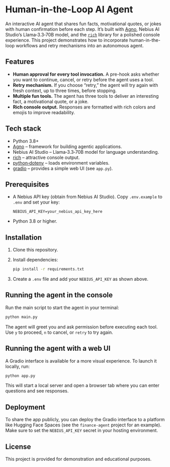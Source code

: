 # Human-in-the-Loop AI Agent

An interactive AI agent that shares fun facts, motivational quotes, or jokes with human confirmation before each step. It’s built with [Agno](https://github.com/AutonomousAgentsLab/agno), Nebius AI Studio’s Llama‑3.3‑70B model, and the [`rich`](https://github.com/Textualize/rich) library for a polished console experience. This project demonstrates how to incorporate human-in-the-loop workflows and retry mechanisms into an autonomous agent.

## Features

- **Human approval for every tool invocation.** A pre-hook asks whether you want to continue, cancel, or retry before the agent uses a tool.
- **Retry mechanism.** If you choose “retry,” the agent will try again with fresh context, up to three times, before stopping.
- **Multiple fun tools.** The agent has three tools to deliver an interesting fact, a motivational quote, or a joke.
- **Rich console output.** Responses are formatted with rich colors and emojis to improve readability.

## Tech stack

- Python 3.8+
- [Agno](https://github.com/AutonomousAgentsLab/agno) – framework for building agentic applications.
- Nebius AI Studio – Llama‑3.3‑70B model for language understanding.
- [rich](https://github.com/Textualize/rich) – attractive console output.
- [python‑dotenv](https://github.com/theskumar/python-dotenv) – loads environment variables.
- [gradio](https://github.com/gradio-app/gradio) – provides a simple web UI (see `app.py`).

## Prerequisites

- A Nebius API key (obtain from Nebius AI Studio). Copy `.env.example` to `.env` and set your key:
  ```
  NEBIUS_API_KEY=your_nebius_api_key_here
  ```
- Python 3.8 or higher.

## Installation

1. Clone this repository.
2. Install dependencies:

   ```bash
   pip install -r requirements.txt
   ```

3. Create a `.env` file and add your `NEBIUS_API_KEY` as shown above.

## Running the agent in the console

Run the main script to start the agent in your terminal:

```bash
python main.py
```

The agent will greet you and ask permission before executing each tool. Use `y` to proceed, `n` to cancel, or `retry` to try again.

## Running the agent with a web UI

A Gradio interface is available for a more visual experience. To launch it locally, run:

```bash
python app.py
```

This will start a local server and open a browser tab where you can enter questions and see responses.

## Deployment

To share the app publicly, you can deploy the Gradio interface to a platform like Hugging Face Spaces (see the `finance-agent` project for an example). Make sure to set the `NEBIUS_API_KEY` secret in your hosting environment.

## License

This project is provided for demonstration and educational purposes.

